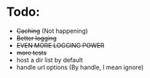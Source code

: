 # Todo:
- ~~Caching~~ (Not happening)
- ~~Better logging~~
- ~~EVEN MORE LOGGING POWER~~
- ~~more tests~~
- host a dir list by default
- handle url options (By handle, I mean ignore)
